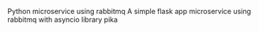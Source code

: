 Python microservice using rabbitmq
A simple flask app microservice using rabbitmq with asyncio library pika